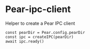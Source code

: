# Pear-ipc-client

Helper to create a Pear IPC client

```
const pearDir = Pear.config.pearDir
const ipc = createIPC(pearDir)
await ipc.ready()
```
